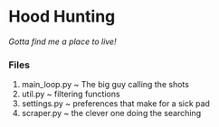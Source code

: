 # Hood Hunting
_Gotta find me a place to live!_

### Files

1. main_loop.py ~ The big guy calling the shots
2. util.py ~ filtering functions
3. settings.py ~ preferences that make for a sick pad
4. scraper.py ~ the clever one doing the searching
